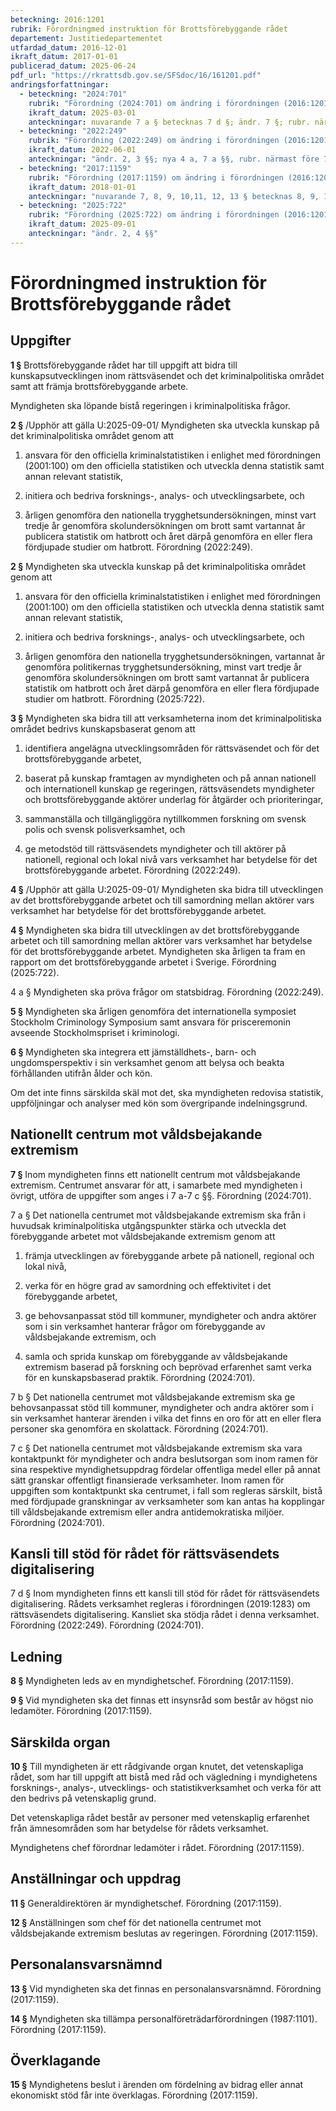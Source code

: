 ```yaml
---
beteckning: 2016:1201
rubrik: Förordningmed instruktion för Brottsförebyggande rådet
departement: Justitiedepartementet
utfardad_datum: 2016-12-01
ikraft_datum: 2017-01-01
publicerad_datum: 2025-06-24
pdf_url: "https://rkrattsdb.gov.se/SFSdoc/16/161201.pdf"
andringsforfattningar:
  - beteckning: "2024:701"
    rubrik: "Förordning (2024:701) om ändring i förordningen (2016:1201) med instruktion för Brottsförebyggande rådet"
    ikraft_datum: 2025-03-01
    anteckningar: nuvarande 7 a § betecknas 7 d §; ändr. 7 §; rubr. närmast före nuvarande 7 a § sätts närmast före 7 d §; nya 7 a-7 c §§
  - beteckning: "2022:249"
    rubrik: "Förordning (2022:249) om ändring i förordningen (2016:1201) med instruktion för Brottsförebyggande rådet"
    ikraft_datum: 2022-06-01
    anteckningar: "ändr. 2, 3 §§; nya 4 a, 7 a §§, rubr. närmast före 7 a §"
  - beteckning: "2017:1159"
    rubrik: "Förordning (2017:1159) om ändring i förordningen (2016:1201) med instruktion för Brottsförebyggande rådet"
    ikraft_datum: 2018-01-01
    anteckningar: "nuvarande 7, 8, 9, 10,11, 12, 13 § betecknas 8, 9, 10, 11, 13, 14, 15 §; rubr. närmast före 7, 9, 10, 11, 13 § sätts närmast före 8, 10, 11, 13 ,15 §; nya 7, 12 §§, rubr. närmast före 7 §"
  - beteckning: "2025:722"
    rubrik: "Förordning (2025:722) om ändring i förordningen (2016:1201) med instruktion för Brottsförebyggande rådet"
    ikraft_datum: 2025-09-01
    anteckningar: "ändr. 2, 4 §§"
---
```


# Förordningmed instruktion för Brottsförebyggande rådet

## Uppgifter

**1 §** Brottsförebyggande rådet har till uppgift att bidra till kunskapsutvecklingen inom rättsväsendet och det kriminalpolitiska området samt att främja brottsförebyggande arbete.

Myndigheten ska löpande bistå regeringen i kriminalpolitiska frågor.

**2 §** /Upphör att gälla U:2025-09-01/ Myndigheten ska utveckla kunskap på det kriminalpolitiska området genom att

1. ansvara för den officiella kriminalstatistiken i enlighet med förordningen (2001:100) om den officiella statistiken och utveckla denna statistik samt annan relevant statistik,

2. initiera och bedriva forsknings-, analys- och utvecklingsarbete, och

3. årligen genomföra den nationella trygghetsundersökningen, minst vart tredje år genomföra skolundersökningen om brott samt vartannat år publicera statistik om hatbrott och året därpå genomföra en eller flera fördjupade studier om hatbrott. Förordning (2022:249).

**2 §** Myndigheten ska utveckla kunskap på det kriminalpolitiska området genom att

1. ansvara för den officiella kriminalstatistiken i enlighet med förordningen (2001:100) om den officiella statistiken och utveckla denna statistik samt annan relevant statistik,

2. initiera och bedriva forsknings-, analys- och utvecklingsarbete, och

3. årligen genomföra den nationella trygghetsundersökningen, vartannat år genomföra politikernas trygghetsundersökning, minst vart tredje år genomföra skolundersökningen om brott samt vartannat år publicera statistik om hatbrott och året därpå genomföra en eller flera fördjupade studier om hatbrott. Förordning (2025:722).

**3 §** Myndigheten ska bidra till att verksamheterna inom det kriminalpolitiska området bedrivs kunskapsbaserat genom att

1. identifiera angelägna utvecklingsområden för rättsväsendet och för det brottsförebyggande arbetet,

2. baserat på kunskap framtagen av myndigheten och på annan nationell och internationell kunskap ge regeringen, rättsväsendets myndigheter och brottsförebyggande aktörer underlag för åtgärder och prioriteringar,

3. sammanställa och tillgängliggöra nytillkommen forskning om svensk polis och svensk polisverksamhet, och

4. ge metodstöd till rättsväsendets myndigheter och till aktörer på nationell, regional och lokal nivå vars verksamhet har betydelse för det brottsförebyggande arbetet. Förordning (2022:249).

**4 §** /Upphör att gälla U:2025-09-01/ Myndigheten ska bidra till utvecklingen av det brottsförebyggande arbetet och till samordning mellan aktörer vars verksamhet har betydelse för det brottsförebyggande arbetet.

**4 §** Myndigheten ska bidra till utvecklingen av det brottsförebyggande arbetet och till samordning mellan aktörer vars verksamhet har betydelse för det brottsförebyggande arbetet. Myndigheten ska årligen ta fram en rapport om det brottsförebyggande arbetet i Sverige. Förordning (2025:722).

4 a § Myndigheten ska pröva frågor om statsbidrag. Förordning (2022:249).

**5 §** Myndigheten ska årligen genomföra det internationella symposiet Stockholm Criminology Symposium samt ansvara för prisceremonin avseende Stockholmspriset i kriminologi.

**6 §** Myndigheten ska integrera ett jämställdhets-, barn- och ungdomsperspektiv i sin verksamhet genom att belysa och beakta förhållanden utifrån ålder och kön.

Om det inte finns särskilda skäl mot det, ska myndigheten redovisa statistik, uppföljningar och analyser med kön som övergripande indelningsgrund.

## Nationellt centrum mot våldsbejakande extremism

**7 §** Inom myndigheten finns ett nationellt centrum mot våldsbejakande extremism. Centrumet ansvarar för att, i samarbete med myndigheten i övrigt, utföra de uppgifter som anges i 7 a-7 c §§. Förordning (2024:701).

7 a § Det nationella centrumet mot våldsbejakande extremism ska från i huvudsak kriminalpolitiska utgångspunkter stärka och utveckla det förebyggande arbetet mot våldsbejakande extremism genom att

1. främja utvecklingen av förebyggande arbete på nationell, regional och lokal nivå,

2. verka för en högre grad av samordning och effektivitet i det förebyggande arbetet,

3. ge behovsanpassat stöd till kommuner, myndigheter och andra aktörer som i sin verksamhet hanterar frågor om förebyggande av våldsbejakande extremism, och

4. samla och sprida kunskap om förebyggande av våldsbejakande extremism baserad på forskning och beprövad erfarenhet samt verka för en kunskapsbaserad praktik. Förordning (2024:701).

7 b § Det nationella centrumet mot våldsbejakande extremism ska ge behovsanpassat stöd till kommuner, myndigheter och andra aktörer som i sin verksamhet hanterar ärenden i vilka det finns en oro för att en eller flera personer ska genomföra en skolattack. Förordning (2024:701).

7 c § Det nationella centrumet mot våldsbejakande extremism ska vara kontaktpunkt för myndigheter och andra beslutsorgan som inom ramen för sina respektive myndighetsuppdrag fördelar offentliga medel eller på annat sätt granskar offentligt finansierade verksamheter. Inom ramen för uppgiften som kontaktpunkt ska centrumet, i fall som regleras särskilt, bistå med fördjupade granskningar av verksamheter som kan antas ha kopplingar till våldsbejakande extremism eller andra antidemokratiska miljöer. Förordning (2024:701).

## Kansli till stöd för rådet för rättsväsendets digitalisering

7 d § Inom myndigheten finns ett kansli till stöd för rådet för rättsväsendets digitalisering. Rådets verksamhet regleras i förordningen (2019:1283) om rättsväsendets digitalisering. Kansliet ska stödja rådet i denna verksamhet. Förordning (2022:249). Förordning (2024:701).

## Ledning

**8 §** Myndigheten leds av en myndighetschef. Förordning (2017:1159).

**9 §** Vid myndigheten ska det finnas ett insynsråd som består av högst nio ledamöter. Förordning (2017:1159).

## Särskilda organ

**10 §** Till myndigheten är ett rådgivande organ knutet, det vetenskapliga rådet, som har till uppgift att bistå med råd och vägledning i myndighetens forsknings-, analys-, utvecklings- och statistikverksamhet och verka för att den bedrivs på vetenskaplig grund.

Det vetenskapliga rådet består av personer med vetenskaplig erfarenhet från ämnesområden som har betydelse för rådets verksamhet.

Myndighetens chef förordnar ledamöter i rådet. Förordning (2017:1159).

## Anställningar och uppdrag

**11 §** Generaldirektören är myndighetschef. Förordning (2017:1159).

**12 §** Anställningen som chef för det nationella centrumet mot våldsbejakande extremism beslutas av regeringen. Förordning (2017:1159).

## Personalansvarsnämnd

**13 §** Vid myndigheten ska det finnas en personalansvarsnämnd. Förordning (2017:1159).

**14 §** Myndigheten ska tillämpa personalföreträdarförordningen (1987:1101). Förordning (2017:1159).

## Överklagande

**15 §** Myndighetens beslut i ärenden om fördelning av bidrag eller annat ekonomiskt stöd får inte överklagas. Förordning (2017:1159).